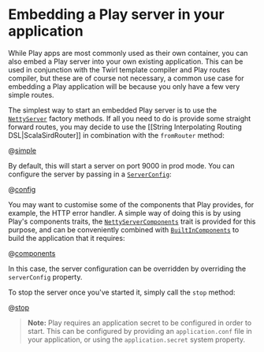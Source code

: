 <!--- Copyright (C) 2009-2015 Typesafe Inc. <http://www.typesafe.com> -->
# Embedding a Play server in your application

While Play apps are most commonly used as their own container, you can also embed a Play server into your own existing application.  This can be used in conjunction with the Twirl template compiler and Play routes compiler, but these are of course not necessary, a common use case for embedding a Play application will be because you only have a few very simple routes.

The simplest way to start an embedded Play server is to use the [`NettyServer`](api/scala/index.html#play.core.server.NettyServer$) factory methods.  If all you need to do is provide some straight forward routes, you may decide to use the [[String Interpolating Routing DSL|ScalaSirdRouter]] in combination with the `fromRouter` method:

@[simple](code/ScalaEmbeddingPlay.scala)

By default, this will start a server on port 9000 in prod mode.  You can configure the server by passing in a [`ServerConfig`](api/scala/index.html#play.core.server.ServerConfig):

@[config](code/ScalaEmbeddingPlay.scala)

You may want to customise some of the components that Play provides, for example, the HTTP error handler.  A simple way of doing this is by using Play's components traits, the [`NettyServerComponents`](api/scala/index.html#play.core.server.NettyServerComponents) trait is provided for this purpose, and can be conveniently combined with [`BuiltInComponents`](api/scala/index.html#play.api.BuiltInComponents) to build the application that it requires:

@[components](code/ScalaEmbeddingPlay.scala)

In this case, the server configuration can be overridden by overriding the `serverConfig` property.

To stop the server once you've started it, simply call the `stop` method:

@[stop](code/ScalaEmbeddingPlay.scala)

> **Note:** Play requires an application secret to be configured in order to start.  This can be configured by providing an `application.conf` file in your application, or using the `application.secret` system property.